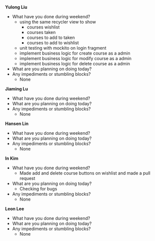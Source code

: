 **Yulong Liu**

- What have you done during weekend?
  - using the same recycler view to show
    - courses wishlist
    - courses taken
    - courses to add to taken
    - courses to add to wishlist
  - unit testing with mockito on login fragment
  - implement business logic for create course as a admin
  - implement business logic for modify course as a admin
  - implement business logic for delete course as a admin
- What are you planning on doing today?
- Any impediments or stumbling blocks?
  - None

**Jiaming Lu**

- What have you done during weekend?
- What are you planning on doing today?
- Any impediments or stumbling blocks?
  - None

**Hansen Lin**

- What have you done during weekend?
- What are you planning on doing today?
- Any impediments or stumbling blocks?
  - None

**In Kim**
- What have you done during weekend?
  - Made add and delete course buttons on wishlist and made a pull request
- What are you planning on doing today?
  - Checking for bugs
- Any impediments or stumbling blocks?
  - None

**Leon Lee**
- What have you done during weekend?
- What are you planning on doing today?
- Any impediments or stumbling blocks?
  - None
